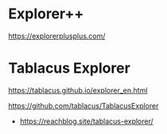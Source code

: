 # Explorer++

https://explorerplusplus.com/

# Tablacus Explorer

https://tablacus.github.io/explorer_en.html

https://github.com/tablacus/TablacusExplorer

- https://reachblog.site/tablacus-explorer/
